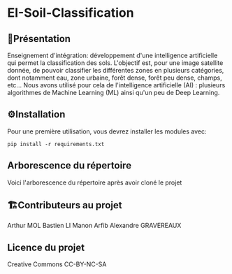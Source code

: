 # EI-Soil-Classification

## 📖Présentation

Enseignement d'intégration: développement d'une intelligence artificielle qui permet la classification des sols.
L'objectif est, pour une image satellite donnée, de pouvoir classifier les différentes zones en plusieurs catégories, dont notamment eau, zone urbaine, forêt dense, forêt peu dense, champs, etc...
Nous avons utilisé pour cela de l'intelligence artificielle (AI) : plusieurs algorithmes de Machine Learning (ML) ainsi qu'un peu de Deep Learning.

## ⚙️Installation

Pour une première utilisation, vous devrez installer les modules avec:

```
pip install -r requirements.txt
```

## Arborescence du répertoire

Voici l'arborescence du répertoire après avoir cloné le projet

## 🏗️Contributeurs au projet

Arthur MOL
Bastien LI
Manon Arfib
Alexandre GRAVEREAUX

## Licence du projet

Creative Commons CC-BY-NC-SA
